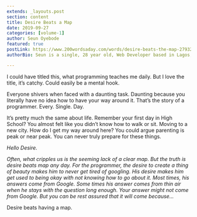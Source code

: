 ```yaml
---
extends: _layouts.post
section: content
title: Desire Beats a Map
date: 2019-09-27
categories: [volume-1]
author: Seun Oyebode
featured: true
postLink: https://www.200wordsaday.com/words/desire-beats-the-map-279325d8dfb136cdcb
authorBio: Seun is a single, 28 year old, Web Developer based in Lagos, Nigeria. He's a pizza and Fanta fan. He has a degree in Entrepreneurship, hence Seun loves tech, startups and everything in between.

---
```


I could have titled this, what programming teaches me daily. But I love the title, it’s catchy. Could easily be a mental hook.

Everyone shivers when faced with a daunting task. Daunting because you literally have no idea how to have your way around it. That’s the story of a programmer. Every. Single. Day.

It’s pretty much the same about life. Remember your first day in High School? You almost felt like you didn’t know how to walk or sit. Moving to a new city. How do I get my way around here? You could argue parenting is peak or near peak. You can never truly prepare for these things.

*Hello Desire.*  

*Often, what cripples us is the seeming lack of a clear map. But the truth is desire beats map any day. For the programmer, the desire to create a thing of beauty makes him to never get tired of googling. His desire makes him get used to being okay with not knowing how to go about it. Most times, his answers come from Google. Some times his answer comes from thin air when he stays with the question long enough.  Your answer might not come from Google. But you can be rest assured that it will come because…*

Desire beats having a map.